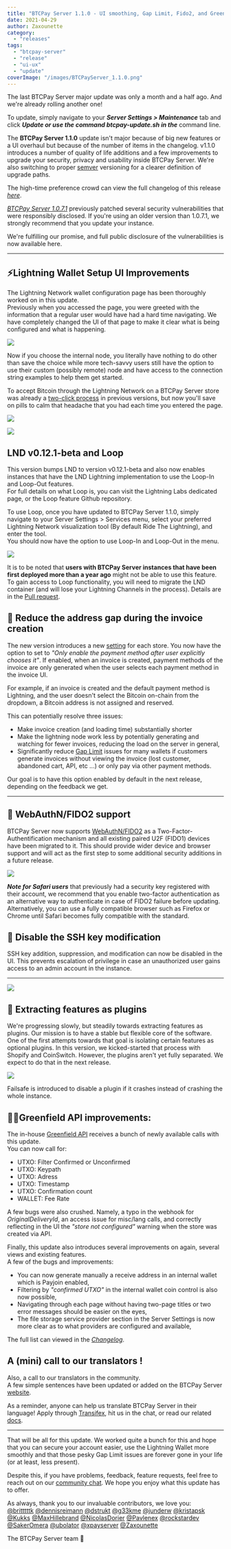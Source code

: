 ```yaml
---
title: "BTCPay Server 1.1.0 - UI smoothing, Gap Limit, Fido2, and Greenfield"
date: 2021-04-29
author: Zaxounette
category: 
  - "releases"
tags: 
  - "btcpay-server"
  - "release"
  - "ui-ux"
  - "update"
coverImage: "/images/BTCPayServer_1.1.0.png"
---
```


The last BTCPay Server major update was only a month and a half ago. And we're already rolling another one!

To update, simply navigate to your _**Server Settings > Maintenance**_ tab and click **_Update or use the command btcpay-update.sh in the_** command line.

The **BTCPay Server 1.1.0** update isn't major because of big new features or a UI overhaul but because of the number of items in the changelog. v1.1.0 introduces a number of quality of life additions and a few improvements to upgrade your security, privacy and usability inside BTCPay Server. We're also switching to proper [semver](https://semver.org/) versioning for a clearer definition of upgrade paths.

The high-time preference crowd can view the full changelog of this release [_here_](https://blog.btcpayserver.org/vulnerability-disclosure-v1-0-7-0/).

_[BTCPay Server 1.0.7.1](https://twitter.com/BtcpayServer/status/1376962115504906240?s=20)_ previously patched several security vulnerabilities that were responsibly disclosed. If you're using an older version than 1.0.7.1, we strongly recommend that you update your instance.

We're fulfilling our promise, and full public disclosure of the vulnerabilities is now available here.

* * *

## ⚡Lightning Wallet Setup UI Improvements

The Lightning Network wallet configuration page has been thoroughly worked on in this update.  
Previously when you accessed the page, you were greeted with the information that a regular user would have had a hard time navigating. We have completely changed the UI of that page to make it clear what is being configured and what is happening.

![](/images/walletsoverview-1024x445.png)

Now if you choose the internal node, you literally have nothing to do other than save the choice while more tech-savvy users still have the option to use their custom (possibly remote) node and have access to the connection string examples to help them get started.

To accept Bitcoin through the Lightning Network on a BTCPay Server store was already a [two-click process](https://docs.btcpayserver.org/LightningNetwork/#connecting-your-internal-lightning-node-in-btcpay) in previous versions, but now you'll save on pills to calm that headache that you had each time you entered the page.

![](/images/BTCPayLightningWalletSetup110-1024x454.png)

![](/images/BTCPayLightningWalletSetup1-1024x576.png)

## LND v0.12.1-beta and Loop

This version bumps LND to version v0.12.1-beta and also now enables instances that have the LND Lightning implementation to use the Loop-In and Loop-Out features.  
For full details on what Loop is, you can visit the Lightning Labs dedicated page, or the Loop feature Github repository.  
  
To use Loop, once you have updated to BTCPay Server 1.1.0, simply navigate to your Server Settings > Services menu, select your preferred Lightning Network visualization tool (By default Ride The Lightning), and enter the tool.  
You should now have the option to use Loop-In and Loop-Out in the menu.

![](/images/BTCPay_1.1.0_RTL_loop-1024x502.png)

It is to be noted that **users with BTCPay Server instances that have been first deployed more than a year ago** might not be able to use this feature. To gain access to Loop functionality, you will need to migrate the LND container (and will lose your Lightning Channels in the process). Details are in the [Pull request](link).

## 🧾 Reduce the address gap during the invoice creation

The new version introduces a new [setting](https://github.com/btcpayserver/btcpayserver/pull/1843) for each store. You now have the option to set to _"Only enable the payment method after user explicitly chooses it"_. If enabled, when an invoice is created, payment methods of the invoice are only generated when the user selects each payment method in the invoice UI.  
  
For example, if an invoice is created and the default payment method is Lightning, and the user doesn't select the Bitcoin on-chain from the dropdown, a Bitcoin address is not assigned and reserved.  
  
This can potentially resolve three issues:

- Make invoice creation (and loading time) substantially shorter
- Make the lightning node work less by potentially generating and watching for fewer invoices, reducing the load on the server in general,
- Significantly reduce [Gap Limit](https://docs.btcpayserver.org/FAQ/FAQ-Wallet/#the-gap-limit-problem) issues for many wallets if customers generate invoices without viewing the invoice (lost customer, abandoned cart, API, etc ...) or only pay via other payment methods.

Our goal is to have this option enabled by default in the next release, depending on the feedback we get.

* * *

## 🔑 WebAuthN/FIDO2 support

BTCPay Server now supports [WebAuthN/FIDO2](https://fidoalliance.org/fido2/fido2-web-authentication-webauthn/) as a Two-Factor-Authentification mechanism and all existing paired U2F (FIDO1) devices have been migrated to it. This should provide wider device and browser support and will act as the first step to some additional security additions in a future release.

![](/images/Screenshot-2021-04-28-at-12.57.10-1024x345.png)

_**Note for Safari users**_ that previously had a security key registered with their account, we recommend that you enable two-factor authentication as an alternative way to authenticate in case of FIDO2 failure before updating. Alternatively, you can use a fully compatible browser such as Firefox or Chrome until Safari becomes fully compatible with the standard.

## 🔐 Disable the SSH key modification

SSH key addition, suppression, and modification can now be disabled in the UI. This prevents escalation of privilege in case an unauthorized user gains access to an admin account in the instance.

* * *

![](/images/Screenshot-2021-04-28-at-13.06.03-1024x719.png)

## 🔌 Extracting features as plugins

We're progressing slowly, but steadily towards extracting features as plugins. Our mission is to have a stable but flexible core of the software. One of the first attempts towards that goal is isolating certain features as optional plugins. In this version, we kicked-started that process with Shopify and CoinSwitch. However, the plugins aren't yet fully separated. We expect to do that in the next release.

![](/images/BTCPayServerPluginsExperimental-1024x460.png)

Failsafe is introduced to disable a plugin if it crashes instead of crashing the whole instance.

## 👩‍💻Greenfield API improvements:

The in-house [Greenfield API](https://docs.btcpayserver.org/API/Greenfield/v1/) receives a bunch of newly available calls with this update.  
You can now call for:

- UTXO: Filter Confirmed or Unconfirmed
- UTXO: Keypath
- UTXO: Adress
- UTXO: Timestamp
- UTXO: Confirmation count
- WALLET: Fee Rate

A few bugs were also crushed. Namely, a typo in the webhook for _OriginalDeliveryId_, an access issue for misc/lang calls, and correctly reflecting in the UI the _"store not configured"_ warning when the store was created via API.

Finally, this update also introduces several improvements on again, several views and existing features.  
A few of the bugs and improvements:

- You can now generate manually a receive address in an internal wallet which is Payjoin enabled,
- Filtering by _"confirmed UTXO"_ in the internal wallet coin control is also now possible,
- Navigating through each page without having two-page titles or two error messages should be easier on the eyes,
- The file storage service provider section in the Server Settings is now more clear as to what providers are configured and available,

The full list can viewed in the [_Changelog_](https://github.com/btcpayserver/btcpayserver/releases).

## A (mini) call to our translators !

Also, a call to our translators in the community.  
A few simple sentences have been updated or added on the BTCPay Server [website](https://btcpayserver.org/).  
  
As a reminder, anyone can help us translate BTCPay Server in their language! Apply through [Transifex](https://www.transifex.com/btcpayserver/), hit us in the chat, or read our related [docs](https://docs.btcpayserver.org/Contribute/ContributeTranslate/).

* * *

That will be all for this update. We worked quite a bunch for this and hope that you can secure your account easier, use the Lightning Wallet more smoothly and that those pesky Gap Limit issues are forever gone in your life (or at least, less present).  
  
Despite this, if you have problems, feedback, feature requests, feel free to reach out on our [community chat](https://chat.btcpayserver.org/). We hope you enjoy what this update has to offer.

As always, thank you to our invaluable contributors, we love you:  
[@britttttk](https://github.com/britttttk) [@dennisreimann](https://github.com/dennisreimann) [@dstrukt](https://github.com/dstrukt) [@g33kme](https://github.com/g33kme) [@junderw](https://github.com/junderw) [@kristapsk](https://github.com/kristapsk) [@Kukks](https://github.com/kukks/) [@MaxHillebrand](https://github.com/MaxHillebrand) [@NicolasDorier](https://github.com/nicolasdorier/) [@Pavlenex](https://github.com/pavlenex/) [@rockstardev](https://github.com/rockstardev/) [@SakerOmera](https://github.com/SakerOmera) [@ubolator](https://github.com/bolatovumar) [@xpayserver](https://github.com/xpayserver) [@Zaxounette](https://github.com/zaxounette/)

The BTCPay Server team 💚
